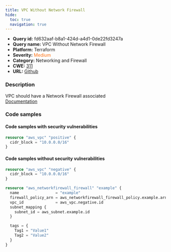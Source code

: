 ```yaml
---
title: VPC Without Network Firewall
hide:
  toc: true
  navigation: true
---
```


<style>
  .highlight .hll {
    background-color: #ff171742;
  }
  .md-content {
    max-width: 1100px;
    margin: 0 auto;
  }
</style>

-   **Query id:** fd632aaf-b8a1-424d-a4d1-0de22fd3247a
-   **Query name:** VPC Without Network Firewall
-   **Platform:** Terraform
-   **Severity:** <span style="color:#ff7213">Medium</span>
-   **Category:** Networking and Firewall
-   **CWE:** <a href="https://cwe.mitre.org/data/definitions/311.html" onclick="newWindowOpenerSafe(event, 'https://cwe.mitre.org/data/definitions/311.html')">311</a>
-   **URL:** [Github](https://github.com/Checkmarx/kics/tree/master/assets/queries/terraform/aws/vpc_without_network_firewall)

### Description
VPC should have a Network Firewall associated<br>
[Documentation](https://registry.terraform.io/providers/hashicorp/aws/latest/docs/resources/networkfirewall_firewall#vpc_id)

### Code samples
#### Code samples with security vulnerabilities
```tf title="Positive test num. 1 - tf file" hl_lines="1"
resource "aws_vpc" "positive" {
  cidr_block = "10.0.0.0/16"
}

```


#### Code samples without security vulnerabilities
```tf title="Negative test num. 1 - tf file"
resource "aws_vpc" "negative" {
  cidr_block = "10.0.0.0/16"
}

resource "aws_networkfirewall_firewall" "example" {
  name                = "example"
  firewall_policy_arn = aws_networkfirewall_firewall_policy.example.arn
  vpc_id              = aws_vpc.negative.id
  subnet_mapping {
    subnet_id = aws_subnet.example.id
  }

  tags = {
    Tag1 = "Value1"
    Tag2 = "Value2"
  }
}

```
